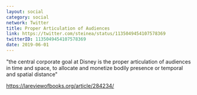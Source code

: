 ```yaml
---
layout: social
category: social
network: Twitter
title: Proper Articulation of Audiences
link: https://twitter.com/steinea/status/1135049454107578369
twitterID: 1135049454107578369
date: 2019-06-01
---
```


"the central corporate goal at Disney is the proper articulation of audiences in time and space, to allocate and monetize bodily presence or temporal and spatial distance"

<https://lareviewofbooks.org/article/284234/>
